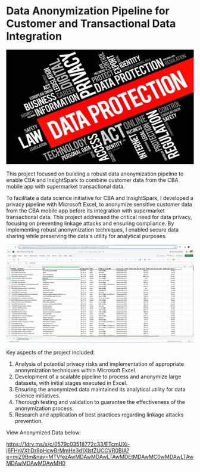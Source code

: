 # Data Anonymization Pipeline for Customer and Transactional Data Integration
![Image Alt](https://github.com/eziukwuinnocent/Data-Anonymization-Pipeline-for-Customer-and-Transactional-Data-Integration/blob/c95fd9012a724a6cafdac5e7b1123ce78772a902/Data-Protection-Act-705x430.jpg)

This project focused on building a robust data anonymization pipeline to enable CBA and InsightSpark to combine customer data from the CBA mobile app with supermarket transactional data.

To facilitate a data science initiative for CBA and InsightSpark, I developed a privacy pipeline with Microsoft Excel, to anonymize sensitive customer data from the CBA mobile app before its integration with supermarket transactional data. This project addressed the critical need for data privacy, focusing on preventing linkage attacks and ensuring compliance. By implementing robust anonymization techniques, I enabled secure data sharing while preserving the data's utility for analytical purposes.

![Image Alt](https://github.com/eziukwuinnocent/Data-Anonymization-Pipeline-for-Customer-and-Transactional-Data-Integration/blob/ab57faddb02c96e5b6eb0c29f324ad3ef6dc0f95/Excel_Anonymization.jpg)

Key aspects of the project included:

1. Analysis of potential privacy risks and implementation of appropriate anonymization techniques within Microsoft Excel.
2. Development of a scalable pipeline to process and anonymize large datasets, with initial stages executed in Excel.
3. Ensuring the anonymized data maintained its analytical utility for data science initiatives.
4. Thorough testing and validation to guarantee the effectiveness of the anonymization process.
5. Research and application of best practices regarding linkage attacks prevention.

View Anonymized Data below:

https://1drv.ms/x/c/0579c03518772c33/ETcmUXi-j6FHnVXhDr8pHcwBrMmHe3d1XIstZUCCVR0BIA?e=miZ9Bm&nav=MTVfezAwMDAwMDAwLTAwMDEtMDAwMC0wMDAwLTAwMDAwMDAwMDAwMH0
